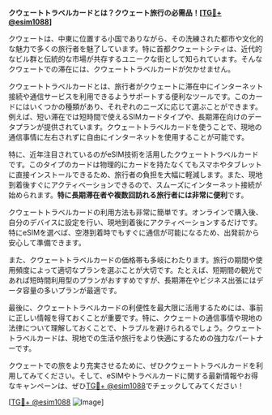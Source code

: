 **クウェートトラベルカードとは？クウェート旅行の必需品！[[TG💪+ @esim1088](https://t.me/s/esim1088)]**

クウェートは、中東に位置する小国でありながら、その洗練された都市や文化的な魅力で多くの旅行者を魅了しています。特に首都クウェートシティは、近代的なビル群と伝統的な市場が共存するユニークな街として知られています。そんなクウェートでの滞在には、クウェートトラベルカードが欠かせません。

クウェートトラベルカードとは、旅行者がクウェートに滞在中にインターネット接続や通信サービスを利用できるようサポートする便利なツールです。このカードにはいくつかの種類があり、それぞれのニーズに応じて選ぶことができます。例えば、短い滞在では短時間で使えるSIMカードタイプや、長期滞在向けのデータプランが提供されています。クウェートトラベルカードを使うことで、現地の通信事情に左右されずに自由にインターネットを使用することが可能です。

特に、近年注目されているのがeSIM技術を活用したクウェートトラベルカードです。このタイプのカードは物理的にカードを持たなくてもスマホやタブレットに直接インストールできるため、旅行者の負担を大幅に軽減します。また、現地到着後すぐにアクティベーションできるので、スムーズにインターネット接続が始められます。**特に長期滞在者や複数回訪れる旅行者には非常に便利**です。

クウェートトラベルカードの利用方法も非常に簡単です。オンラインで購入後、自分のデバイスに設定を行い、現地到着後にアクティベーションするだけです。特にeSIMを選べば、空港到着時でもすぐに通信が可能になるため、出発前から安心して準備できます。

また、クウェートトラベルカードの価格帯も多岐にわたります。旅行の期間や使用頻度によって適切なプランを選ぶことが大切です。たとえば、短期間の観光であれば短時間利用型のプランがおすすめですが、長期滞在やビジネス出張にはデータ容量の多いプランが最適です。

最後に、クウェートトラベルカードの利便性を最大限に活用するためには、事前に正しい情報を得ておくことが重要です。特に、クウェートの通信事情や現地の法律について理解しておくことで、トラブルを避けられるでしょう。クウェートトラベルカードは、現地での生活や旅行をより快適にするための強力なパートナーです。

クウェートでの旅をより充実させるために、ぜひクウェートトラベルカードを利用してみてください。そして、eSIMやトラベルカードに関する最新情報やお得なキャンペーンは、ぜひ[TG💪+ @esim1088](https://t.me/s/esim1088)でチェックしてみてください！

[[TG💪+ @esim1088](https://t.me/s/esim1088) ![Image](https://i.postimg.cc/Y0z9fWf4/image.png)]